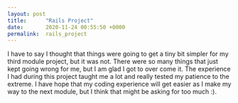 ```yaml
---
layout: post
title:      "Rails Project"
date:       2020-11-24 00:55:50 +0000
permalink:  rails_project
---
```



I have to say I thought that things were going to get a tiny bit simpler for my third module project, but it was not. There were so many things that just kept going wrong for me, but I am glad I got to over come it. The experience I had during this project taught me a lot and really tested my patience to the extreme. I have hope that my coding experience will get easier as I make my way to the next module, but I think that might be asking for too much :).
